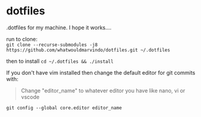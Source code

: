 # dotfiles
.dotfiles for my machine. I hope it works....

run to clone:  
`git clone --recurse-submodules -j8 https://github.com/whatwouldmarvindo/dotfiles.git ~/.dotfiles`

then to install 
`cd ~/.dotfiles && ./install` 

If you don't have vim installed then change the default editor for git commits with:
> Change "editor_name" to whatever editor you have like nano, vi or vscode

`git config --global core.editor editor_name`
